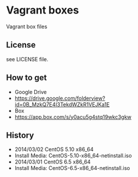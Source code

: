 Vagrant boxes
=========

Vagrant box files

License
------

see LICENSE file.

How to get
---------

- Google Drive
 - https://drive.google.com/folderview?id=0B_MzkQ7E4I3TekdWZkR1VEJKa1E
- Box
 - https://app.box.com/s/y0acu5g4stq19wkc3gkw

History
-------

- 2014/03/02 CentOS 5.10 x86_64
 - Install Media: CentOS-5.10-x86_64-netinstall.iso
- 2014/03/01 CentOS 6.5 x86_64
 - Install Media: CentOS-6.5-x86_64-netinstall.iso

